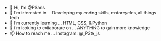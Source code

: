 - 👋 Hi, I’m @PSans
- 👀 I’m interested in ... Developing my coding skills, motorcycles, all things tech
- 🌱 I’m currently learning ... HTML, CSS, & Python
- 💞️ I’m looking to collaborate on ... ANYTHING to gain more knowledge
- 📫 How to reach me ... Instagram: @_P3te_js


